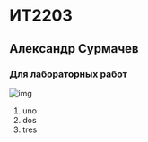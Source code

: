 # ИТ2203
## Александр Cурмачeв
### Для лабораторных работ
![img](https://sun9-23.userapi.com/impf/c855024/v855024125/4342e/StKaEm2OUc0.jpg?size=510x340&quality=96&crop=5,0,700,467&sign=278b433ad0020cf2e2003ff57b4c1eec&c_uniq_tag=9trfyrwChrlqCIQNrshpg8jb1wuOGhokDeDBh3aC1XQ&type=album)
1. uno
2. dos
3. tres